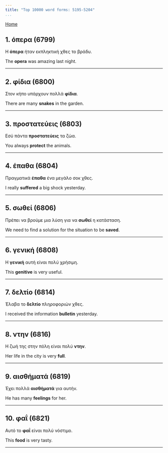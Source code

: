 ```yaml
---
title: "Top 10000 word forms: 5195-5204"
...
```


[Home](./) 

## 1. όπερα (6799)

Η **όπερα** ήταν εκπληκτική χθες το βράδυ.  

The **opera** was amazing last night.

---

## 2. φίδια (6800)

Στον κήπο υπάρχουν πολλά **φίδια**.

There are many **snakes** in the garden.

---

## 3. προστατεύεις (6803)

Εσύ πάντα **προστατεύεις** τα ζώα.

You always **protect** the animals.

---

## 4. έπαθα (6804)

Πραγματικά **έπαθα** ένα μεγάλο σοκ χθες.

I really **suffered** a big shock yesterday.

---

## 5. σωθεί (6806)

Πρέπει να βρούμε μια λύση για να **σωθεί** η κατάσταση.  

We need to find a solution for the situation to be **saved**.

---

## 6. γενική (6808)

Η **γενική** αυτή είναι πολύ χρήσιμη.

This **genitive** is very useful.

---

## 7. δελτίο (6814)

Έλαβα το **δελτίο** πληροφοριών χθες.

I received the information **bulletin** yesterday.

---

## 8. ντην (6816)

Η ζωή της στην πόλη είναι πολύ **ντην**.

Her life in the city is very **full**.

---

## 9. αισθήματά (6819)

Έχει πολλά **αισθήματά** για αυτήν.  

He has many **feelings** for her.

---

## 10. φαΐ (6821)

Αυτό το **φαΐ** είναι πολύ νόστιμο.

This **food** is very tasty.

---

